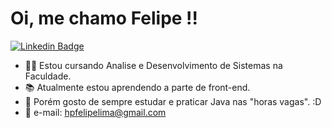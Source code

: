 
# Oi, me chamo Felipe !!

[![Linkedin Badge](https://img.shields.io/badge/-LinkedIn-blue?style=flat-square&logo=Linkedin&logoColor=white&link=https://www.linkedin.com/in/felipelimados-santos/)](https://www.linkedin.com/in/felipelimados-santos/)


- 🧑‍💻 Estou cursando Analise e Desenvolvimento de Sistemas na Faculdade.
- 📚 Atualmente estou aprendendo a parte de front-end. 
- 📓 Porém gosto de sempre estudar e praticar Java nas "horas vagas". :D
- 📩 e-mail: hpfelipelima@gmail.com


